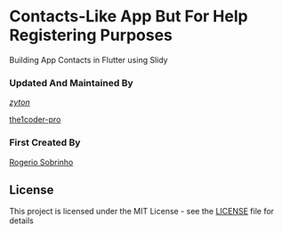 # Contacts-Like App But For Help Registering Purposes

Building App Contacts in Flutter using Slidy

### Updated And Maintained By 
[_zyton_](https://twitter.com/_zyton_)

[the1coder-pro](https://github.com/the1coder-pro)



### First Created By
[Rogerio Sobrinho](https://github.com/RogerioSobrinho)

## License
This project is licensed under the MIT License - see the [LICENSE](LICENSE) file for details
